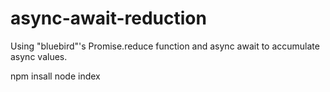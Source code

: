 # async-await-reduction
Using "bluebird"'s Promise.reduce function and async await to accumulate async values.

npm insall
node index